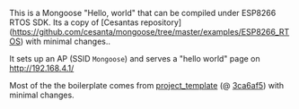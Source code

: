 This is a Mongoose "Hello, world" that can be compiled under ESP8266 RTOS SDK. Its a copy of [Cesantas repository] (https://github.com/cesanta/mongoose/tree/master/examples/ESP8266_RTOS) with minimal changes.. 

It sets up an AP (SSID `Mongoose`) and serves a "hello world" page on http://192.168.4.1/

Most of the the boilerplate comes from [project_template](https://github.com/espressif/ESP8266_RTOS_SDK/tree/master/examples/project_template) (@ [3ca6af5](https://github.com/espressif/ESP8266_RTOS_SDK/tree/3ca6af5da68678d809b34c7cd98bee71e0235039/examples/project_template)) with minimal changes.
